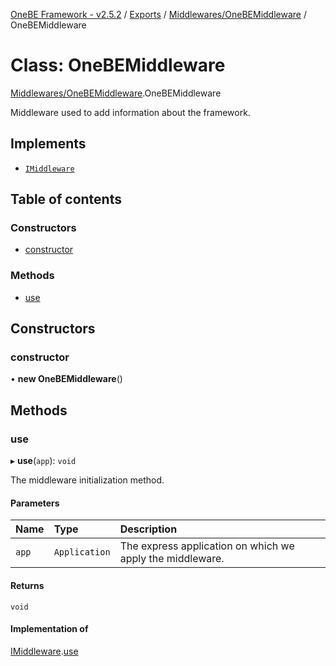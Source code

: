 [OneBE Framework - v2.5.2](../README.md) / [Exports](../modules.md) / [Middlewares/OneBEMiddleware](../modules/Middlewares_OneBEMiddleware.md) / OneBEMiddleware

# Class: OneBEMiddleware

[Middlewares/OneBEMiddleware](../modules/Middlewares_OneBEMiddleware.md).OneBEMiddleware

Middleware used to add information about the framework.

## Implements

- [`IMiddleware`](../interfaces/Middlewares_IMiddleware.IMiddleware.md)

## Table of contents

### Constructors

- [constructor](Middlewares_OneBEMiddleware.OneBEMiddleware.md#constructor)

### Methods

- [use](Middlewares_OneBEMiddleware.OneBEMiddleware.md#use)

## Constructors

### constructor

• **new OneBEMiddleware**()

## Methods

### use

▸ **use**(`app`): `void`

The middleware initialization method.

#### Parameters

| Name | Type | Description |
| :------ | :------ | :------ |
| `app` | `Application` | The express application on which we apply the middleware. |

#### Returns

`void`

#### Implementation of

[IMiddleware](../interfaces/Middlewares_IMiddleware.IMiddleware.md).[use](../interfaces/Middlewares_IMiddleware.IMiddleware.md#use)
